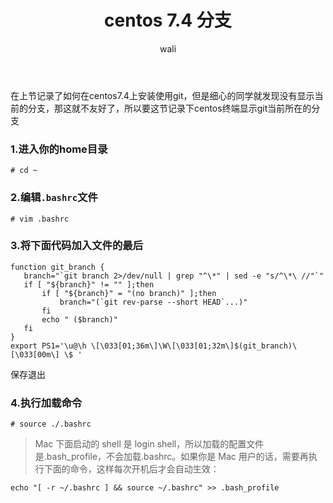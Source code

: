 ﻿---
layout: post
title: centos 7.4 分支   #标题
tagline: 在Mac、Linux 终端显示 Git 当前所在分支
category: git      #分类
author: wali    #作者
tag: git     #标签
ghurl:        #github url
ghurl_zip:    #github zip下载
comments: true

post_nav: false
---

在上节记录了如何在centos7.4上安装使用git，但是细心的同学就发现没有显示当前的分支，那这就不友好了，所以要这节记录下centos终端显示git当前所在的分支

### 1.进入你的home目录

	# cd ~

### 2.编辑`.bashrc`文件

	# vim .bashrc
	
### 3.将下面代码加入文件的最后

	function git_branch {
	   branch="`git branch 2>/dev/null | grep "^\*" | sed -e "s/^\*\ //"`"
	   if [ "${branch}" != "" ];then
		   if [ "${branch}" = "(no branch)" ];then
			   branch="(`git rev-parse --short HEAD`...)"
		   fi
		   echo " ($branch)"
	   fi
	}
	export PS1='\u@\h \[\033[01;36m\]\W\[\033[01;32m\]$(git_branch)\[\033[00m\] \$ '
	
保存退出

### 4.执行加载命令

	# source ./.bashrc
	
>Mac 下面启动的 shell 是 login shell，所以加载的配置文件是.bash_profile，不会加载.bashrc。如果你是 Mac 用户的话，需要再执行下面的命令，这样每次开机后才会自动生效：		
	
	echo "[ -r ~/.bashrc ] && source ~/.bashrc" >> .bash_profile
	
	
	
	